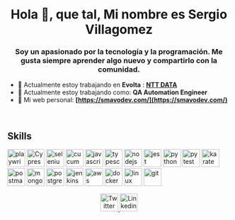<h1 align = "center"> Hola 👋, que tal, Mi nombre es Sergio Villagomez </h1>
<h3 align = "center"> Soy un apasionado por la tecnología y la programación. Me gusta siempre aprender algo nuevo y compartirlo con la comunidad. </h3>

<!-- <p align = "left"> <img src = "https://komarev.com/ghpvc/?username=smavo" alt="smavo" /> </p> -->
<!-- - 📝 Mi sitio Web: **[https://smavodev.com](https://blog.smavodev.com/)** -->
- 🔭 Actualmente estoy trabajando en **Evolta** : **[NTT DATA](https://pe.nttdata.com/)** 
- 🌱 Actualmente estoy trabajando como: **QA Automation Engineer**
- 📝 Mi web personal: **[https://smavodev.com/](https://smavodev.com/)**
<br/>

<h2> <strong>Skills</strong>  </h2>
<p align="left">

<!-- <h3> <strong> Programming Language </strong> </h3> -->
<!--<img src="https://devicons.github.io/devicon/devicon.git/icons/typescript/typescript-original.svg" alt="typescript" width="40" height="40"/>-->

<!--<h3> <strong> Frontend Development </strong> </h3> -->
<img src="https://cdn.jsdelivr.net/gh/devicons/devicon@latest/icons/playwright/playwright-original.svg" alt="playwright" width="40" height="40" />
<img src="https://cdn.jsdelivr.net/gh/devicons/devicon@latest/icons/cypressio/cypressio-original.svg" alt="Cypress Image" width="40" height="40" />
<img src="https://cdn.jsdelivr.net/gh/devicons/devicon@latest/icons/selenium/selenium-original.svg" alt="selenium" width="40" height="40"/>
<img src="https://cdn.jsdelivr.net/gh/devicons/devicon@latest/icons/cucumber/cucumber-plain.svg" alt="cucumber" width="40" height="40"/>
<img src="https://cdn.jsdelivr.net/gh/devicons/devicon@latest/icons/javascript/javascript-original.svg" alt="javascript" width="40" height="40"/>
<img src="https://cdn.jsdelivr.net/gh/devicons/devicon@latest/icons/typescript/typescript-original.svg" alt="typescript" width="40" height="40"/>
<img src="https://cdn.jsdelivr.net/gh/devicons/devicon@latest/icons/nodejs/nodejs-original-wordmark.svg" alt="nodejs" width="40" height="40"/>
<img src="https://cdn.jsdelivr.net/gh/devicons/devicon@latest/icons/jest/jest-plain.svg" alt="jest" width="40" height="40"/>
<!-- <img src="https://cdn.jsdelivr.net/gh/devicons/devicon@latest/icons/nestjs/nestjs-original.svg" alt="nestjs" width="40" height="40"/>
<img src="https://cdn.jsdelivr.net/gh/devicons/devicon@latest/icons/nextjs/nextjs-original-wordmark.svg" alt="nextjs" width="40" height="40"/> -->
<img src="https://cdn.jsdelivr.net/gh/devicons/devicon@latest/icons/python/python-original.svg" alt="python" width="40" height="40"/>
<img src="https://cdn.jsdelivr.net/gh/devicons/devicon@latest/icons/pytest/pytest-original.svg" alt="pytest" width="40" height="40"/>
<!-- <img src="https://cdn.jsdelivr.net/gh/devicons/devicon@latest/icons/django/django-plain-wordmark.svg" alt="django" width="40" height="40"/> 
<img src="https://cdn.jsdelivr.net/gh/devicons/devicon@latest/icons/php/php-original.svg" alt="php" width="40" height="40"/>
<img src="https://cdn.jsdelivr.net/gh/devicons/devicon@latest/icons/laravel/laravel-original.svg" alt="laravel" width="40" height="40" /> -->
<img src="https://cdn.jsdelivr.net/gh/devicons/devicon@latest/icons/karatelabs/karatelabs-original.svg" alt="karate" width="40" height="40" />
<img src="https://cdn.jsdelivr.net/gh/devicons/devicon@latest/icons/postman/postman-original.svg" alt="postman" width="40" height="40" />

<!-- <img src="https://www.svgrepo.com/show/374124/testcafe.svg" alt="tescafe" width="40" height="40" /> -->
<!-- <img src="https://smavodev.com/smavodev/iconos/cucumber.svg" alt="codeigniter" width="40" height="40" />-->
<!-- <img src="https://smavodev.com/smavodev/iconos/html5-original.svg" width="40" height = "40" />
<img src="https://smavodev.com/smavodev/iconos/css3-original.svg" alt="css3" width="40" height="40" /> -->
<!-- <img src="https://cdn.jsdelivr.net/gh/devicons/devicon/icons/flask/flask-original-wordmark.svg" width="40" height="40"/> -->

<!--<img src="https://smavodev.com/smavodev/iconos/react-original.svg" alt="reactjs" width="40" height="40"/>-->
<!-- <img src="https://smavodev.com/smavodev/iconos/vuejs-original.svg" alt="vuejs" width="40" height="40"/>
<img src="https://smavodev.com/smavodev/iconos/svelte-original.svg" alt="svelte" width="40" height="40"/>
<img src="https://smavodev.com/smavodev/iconos/php-plain.svg" alt="php" width="40" height="40"/>
<img src="https://smavodev.com/smavodev/iconos/laravel-plain-wordmark.svg" alt="laravel" width="40" height="40" />
<img src="https://smavodev.com/smavodev/iconos/codeigniter-plain-wordmark.svg" alt="codeigniter" width="40" height="40" /> -->
  
<!--<img src="https://smavodev.s3.amazonaws.com/iconos/angularjs-original.svg" alt="angularjs" width="40" height="40" />-->

<!-- <img src="https://devicons.github.io/devicon/devicon.git/icons/sass/sass-original.svg" alt="sass" width="40" height="40"/> -->
<!-- <img src="https://devicon.dev/devicon.git/icons/less/less-plain-wordmark.svg" alt="less" width="40" height="40"/> -->
<!-- <img src="https://devicon.dev/devicon.git/icons/stylus/stylus-original.svg" alt="Stylus" width="40" height="40"/> -->

<!-- <img src="https://devicon.dev/devicon.git/icons/bootstrap/bootstrap-plain.svg" alt="bootstrap" width="40" height="40"/> -->
<!--<img src="https://devicons.github.io/devicon/devicon.git/icons/webpack/webpack-original.svg" alt="webpack" width="40" height="40"/>-->


<!-- <h3> <strong> Backend  Development </strong> </h3> -->
<!-- <img src="https://smavodev.s3.amazonaws.com/iconos/python-original.svg" alt="python" width="40" height="40" /> -->


<!--<img src="https://devicons.github.io/devicon/devicon.git/icons/express/express-original-wordmark.svg" alt="express" width="40" height="40"/> -->


<!-- <h3> <strong> Data Base  </strong> </h3> -->
<img src="https://cdn.jsdelivr.net/gh/devicons/devicon@latest/icons/mongodb/mongodb-original-wordmark.svg" alt="mongodb" width="40" height="40"/>
<!-- <img src="https://smavodev.com/smavodev/iconos/mysql-original-wordmark.svg" alt="mysql" width="40" height="40"/> -->
<img src="https://cdn.jsdelivr.net/gh/devicons/devicon@latest/icons/postgresql/postgresql-original.svg" alt="postgresql" width="40" height="40"/>

<!-- <h3> <strong> CI/CD </strong> </h3> -->
<img src="https://cdn.jsdelivr.net/gh/devicons/devicon@latest/icons/jenkins/jenkins-original.svg" alt="jenkins" width="40" height="40"/>
<img src="https://cdn.jsdelivr.net/gh/devicons/devicon@latest/icons/amazonwebservices/amazonwebservices-original-wordmark.svg" alt="aws" width="40" height="40"/>
<img src="https://cdn.jsdelivr.net/gh/devicons/devicon@latest/icons/docker/docker-original.svg" alt="docker" width="40" height="40"/>

<!-- <img src="https://github.com/smavo/smavo/assets/43839357/2a3e628f-cf6a-4666-803c-b38f3cb52a7b" alt="jmeter" width="90" height="40"/>
<img src="https://upload.wikimedia.org/wikipedia/commons/e/ef/K6-logo.svg" alt="k6" width="40" height="40"/> -->
<!--<img src="https://smavodev.s3.amazonaws.com/iconos/azure.svg" alt="azure" width="40" height="40"/> -->

<!--<img src="https://smavodev.s3.amazonaws.com/iconos/google-cloud+.svg" alt="gcp" width="40" height="40"/> -->


<!--<h3> <strong> Software </strong> </h3>-->
<!--<h3> <strong> S.O </strong> </h3> -->

<img src="https://cdn.jsdelivr.net/gh/devicons/devicon@latest/icons/linux/linux-original.svg" alT="linux" width="40" height="40"/>
<img src="https://cdn.jsdelivr.net/gh/devicons/devicon@latest/icons/git/git-original-wordmark.svg" alt = "git" width = "40" height = "40" />

</p>

<!-- <p align="left">
<img src="https://github-readme-stats.vercel.app/api/top-langs/?username=smavo&layout=compact" alt="smavo"/>
<img src="https://github-readme-stats.vercel.app/api?username=smavo&show_icons=true" alt="smavo"/>
</p> -->

<p align="center">
<a href="https://twitter.com/smavodev" target="blank">
<img src="https://cdn.jsdelivr.net/gh/devicons/devicon@latest/icons/twitter/twitter-original.svg" alt="Twitter Image" height="40" width="40" /> 
<!--<img src="https://cdn.jsdelivr.net/gh/devicons/devicon/icons/twitter/twitter-original.svg" alt="Twitter Image" height="30" width="30" />-->
</a>

<a href="https://linkedin.com/in/smavodev" target="blank">
<img src="https://cdn.jsdelivr.net/gh/devicons/devicon@latest/icons/linkedin/linkedin-original.svg" alt="Linkedin Image" height="40" width="40"/> 
<!--<img src="https://cdn.jsdelivr.net/gh/devicons/devicon/icons/linkedin/linkedin-original.svg" alt="Linkedin Image" height="30" width="30"/>-->
</a>

<!-- <a href="https://instagram.com/smavodev" target="blank">
<img align="center" src="https://smavodev.com/smavodev/iconos/instagram-original.svg" alt="Instagram Image" height="50" width="50" /></a> -->
</p> 
